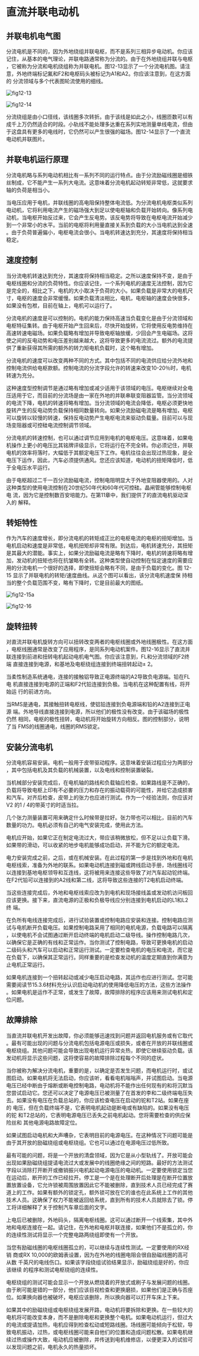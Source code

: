 直流并联电动机 
==============

并联电机电气图
--------------

分流电机是不同的，因为外地绕组并联电枢，而不是系列三相异步电动机。你应该
记住，从基本的电气理论，并联电路通常称为分流的。由于在外地绕组并联与电枢
，它被称为分流和电机绕组称为并联电机。图12-13显示了一个分流电机图。请注
意，外地终端标记氟和F2和电枢码头被标记为A1和A2。你应该注意到，在这方面的
分流领域与多个代表图轮流使用的细线。

![fig12-13](http://zone.ni.com/cms/images/devzone/ph/3fc63253197.gif "图12-13 直流电动机分流。注意分流线圈作为细铁丝的是，在并联连接的电枢线圈许多原来确定")

![fig12-14](http://zone.ni.com/cms/images/devzone/ph/3fc63253198.gif "图12-14 典型直流并联电机。这些电机可在多种尺寸。这种电机是1马力大约8英寸高。")

分流绕组是由小口径线，该线圈多次转折。由于该线是如此之小，线圈匝数可以有
成千上万仍然适合的时段。小轨线不能处理多达重在系列实地测量单线电流，但由
于这盘具有更多的电线时，它仍然可以产生很强的磁场。图12-14显示了一个直流
电动机并联图片。

并联电机运行原理
----------------

分流电机略与系列电动机相比有一系列不同的运行特点。由于分流励磁线圈是细铁
丝制成，它不能产生一系列大电流。这意味着分流电机起动转矩非常低，这就要求
轴的负荷是相当小。

当电压应用于电机，并联线圈的高电阻保持整体电流低。为分流电机电枢类似系列
电动机，它将利用电流产生的磁场强大到足以使电枢轴和负载开始转向。像系列电
动机，当电枢开始反过来，它会产生反电势。该反电势将导致在电枢电流开始减少
到一个非常小的水平。当前的电枢将利用量直接关系到负载的大小当电机达到全速
。由于负荷普遍偏小，电枢电流会很小。当电机转速达到充分，其速度将保持相当
稳定。

速度控制
--------

当分流电机转速达到充分，其速度将保持相当稳定。之所以速度保持不变，是由于
电枢线圈和分流的负荷特性。你应该记住，一个系列电机的速度无法控制，因为它
是完全的，相比之下，电机的大小取决于负荷的大小。如果负载是非常大的电机尺
寸，电枢的速度会非常缓慢。如果负载清淡相比，电机，电枢轴的速度会快很多，
如果没有包袱，目前在轴上，电机可以运行了。 

分流电机的速度是可以控制的。电机的能力保持高速当负载变化是由于分流领域和
电枢特征集转。由于电枢开始产生回来后，尽快开始旋转，它将使用反电势维持在
高速转速电磁场。如果负载略有增加并导致电枢轴放缓，少回会产生电磁场。这将
使之间的反电动势和电压差别越来越大，这将导致更多的电流流过。额外的电流提
供了重新获得其所需的额外的转力矩电机负载时，这个略有增加。 

分流电机的速度可以改变两种不同的方式。其中包括不同的电流供应给分流外地和
控制电流供给电枢款额。控制电流的分流字段允许的转速来改变10-20％时，电机
转速为充分。 

这种速度型控制调节是通过略有增加或减少适用于该领域的电压。电枢继续对全电
压适用于它，而目前的分流场是由一家在外地的并联串联变阻器监管。当分流领域
的电流下降，电机的转速将略有增加。当分流领域的电流会降低，电枢必须更快地
旋转产生的反电动势负载保持相同数量转向。如果分流励磁电流是略有增加，电枢
可以旋转以较慢的转速，保持反电动势产生电枢电流来驱动负载量。目前可以与现
场变阻器或可控硅电流控制调节领域。 

分流电机的转速控制，也可以通过调节应用到电机的电枢电压。这意味着，如果电
机操作上更小的电压比其铭牌评级显示，它将运行在不完全转。你必须记住，并联
电机的效率将落时，大幅低于其额定电压下工作。电机往往会出现过热现象，是全
电压下运作，因此，汽车必须提供通风。您还应该知道，电动机的扭矩降低时，低
于全电压水平运行。

由于电枢超过二千一百分流励磁电流，控制电阻明显大于外地变阻器使用的。人对
这种类型的使用电流控制在20世纪50年代和60年代可控硅。晶闸管能够控制电枢电
流，因为它是控制数百安培能力。在第11章中，我们提供了的直流电机驱动深入的
解释。


转矩特性
--------

作为汽车的速度增长，即分流电机的转矩成正比的电枢电流的电枢的扭矩增加。当
电机启动和速度是非常低，电机扭矩却非常有限。到达后，电机转速充分，其扭矩
是其最大的潜能。事实上，如果分流励磁电流是略有下降时，电机的转速将略有增
加，发动机的扭矩也将在抗皱略有全转。这种类型使自动控制在恒定速度的需要应
用的分流电机一个很好的选择，即使扭矩会略有不同，是由于负载的变化。图
12-15 显示了并联电机的转矩/速度曲线。从这个图可以看出，该分流电机速度保
持相当的整个负载范围不变，略有下降时，它是目前最大的图纸。

![fig12-15a](http://zone.ni.com/cms/images/devzone/ph/3fc63253199.gif "曲线显示了电枢与电动机电枢并联高速电流。请注意，分流电机的速度几乎不变。")

![fig12-16](http://zone.ni.com/cms/images/devzone/ph/3fc63253200.gif "连接到扭转电机起动并联电机图。请注意，分流字段是整个电枢连接，它不改变时，电枢被翻转。")


旋转扭转
--------

对直流并联电机旋转方向可以扭转改变两者的电枢线圈或外地线圈极性。在这方面
，电枢线圈通常是改变了应用程序，是同系列电动机案件。图12-16显示了直流并
联连接到前进和扭转电机起动电机电气图。你应该注意到，FL和分流领域的F2终端
直接连接到电源，和基地及电枢绕组连接到终端扭转起动± 2。

当柔性制造系统通电，连接的接触铝导致正电源终端的A2导致负电源端。铅在FL电
机直接连接到电源的正端和F2代铅连接到负极。当电机在这种配置有线，将开始运
行的前进方向。

当RMS是通电，其接触扭转电枢线，使铝铅连接到负电源端和铅的A2连接到正电源
端。外地导线直接连接到电源，所以他们的极性没有改变。由于该磁场的极性仍然
相同，电枢的极性扭转，电动机将开始旋转方向相反。图的控制部分，说明了当
FMS的线圈通电，线圈的RMS锁定。

安装分流电机
------------

分流电机容易安装。电机一般用于皮带驱动程序。这意味着安装过程应分为两部分
，其中包括电机及其负载的机械装置，以及电线和控制装置破裂。 

当机械部分安装完成后，在电机轴的路线和负载轴应检查。如果路线是不正确的，
负载将导致电枢上印有不必要的压力和存在的振动载荷的可能性，并给它造成损害
和汽车。对齐后检查，皮带上的张力也应进行测试。作为一个经验法则，你应该对
V2 的1 / 4的带英寸的时适当拉。 

几个张力测量装置可用来确定什么时候带是拉好。张力带也可以相比，目前的汽车
数量的功力。电机必须有自己的电气安装完成，使用此方法。 

电机应开始，如果它正在制定电流过大，带应该稍微放松，但不足以让负载下滑。
如果带的滑动，可以收紧的地步电机能够成功启动，并不能为它的额定电流。 

电力安装完成之前，之后，或在机械安装。在此过程的第一步是找到外地和在电机
电枢线索，准备为外地的联系。如果电动机连接到磁或跨线启动手册，场线圈线可
以连接到基地电枢领导和互连线，这将被用来连接这些导致了对汽车起动铊终端。
在F2代铅可以连接到的A2线和第二线，这将导致这些连接的T2电机启动终端。 

当这些连接完成后，外地和电枢线索应改为到电机和现场接线盖或发动机访问板回
应该更换。接下来，直流电源的正极和负极导线应分别连接到电机启动的L1和L2终
端。 

在负所有电线连接完成后，进行试验装置或控制电路应安装和连接。控制电路应测
试与电机断开负载电压。如果控制电路采用了相同的电机电源，负载电路可以隔离
，以使电机不会试图通过断开启动终端的电机启动二级导线。操作控制电路几次，
以确保它是正确的有线和正常运作。当你测试了控制电路，导致可更换电机的启动
二级码头和汽车可以启动和正常运行测试。一定要检查电机的电压和电流，而它是
在负载下，以确保其正常运行。同样重要的是检查发动机的温度定期直到你满意为
止电机正常运行。 

如果电机连接到一个扭转起动或减少电压启动电路，其运作也应进行测试。您可能
需要阅读节15.3.6材料充分认识启动电动机的使用降低电压的方法，这些方法操作
。如果电机是运作不正常，或发生了故障，故障排除的程序应该用来测试电机和定
位问题。


故障排除
--------

当直流并联电机开发出故障，你必须能够迅速找到问题并返回电机服务或有它取代
。最有可能出现的问题与分流电机包括电源电压或损失，或者在开放的并联线圈或
电枢绕组。其他问题可能会导致出现电机运行异常炎热，即使它继续驱动负载。该
发动机将显示这些问题，这将使容易的故障排除过程每个不同的症状。 

当你被称为解决分流电机，重要的是，以确定是否发生问题，而电机运行时，或试
图启动。如果电机将无法启动，你应该听，看看电机嗡嗡声，并试图启动。当电源
电压已经中断由于熔断或断电控制电路，电动机将不能作出任何现有的和将沉默当
您尝试启动它。您还可以决定了电源电压已被测量了在首发的李和二级终端电压失
去。如果没有电压在负载总站的，你应该检查电压在启动的铊和T2站。如果在座的
电压，但在负载终端不是，它表明电机起动是断电或有缺陷的。如果没有电压的铊
和T2总站的，它表明电源电压已丢失之前电机起动。您将需要检查的供应保险丝和
其他电源电路故障定位。 

如果试图启动电机和大声嘈杂，它表明目前的电源电压。在这种情况下问题可能是
由于其开放的励磁绕组或电枢绕组。它也可以通过在电源电压过低所致。 

最有可能的问题，将是一个开放的清盘领域，因为它是从小型轨线了。开放可能会
出现如果励磁绕组提请电流过大或发展中的线圈绝缘之间的短路。最好的方法测试
字段以消除打开断开或撤销振兴电机起动电源电压的电动机。一定要使用锁定当您
在运动后，断开的工作已经拉开。停工是一个是在处理断开后处理是在断开位置放
置放置设备，它允许锁被周围放置因此它不能被删除，直到技术人员已经完成了赛
道上的工作。如果有额外的锁定孔，额外锁可放在它的谁也在此系统上工作的其他
技术人员。这确保了权力不能被返回给系统，直到所有的技术人员就除去了锁。停
工将详细解释了关于控制汽车章后面的文字。 

上电后已被删除，外地码头，隔离电枢线圈。这可以通过断开一个线索集，其中外
地和电枢连接在一起。请记住，在外地和电枢并联连接，如果他们不是孤立的，你
的连续性测试将显示一个完整电路两绕组即使有一个开放。 

当您有励磁线圈的电枢线圈孤立的，可以继续与连续性测试。一定要使用的RX经销
商或RX 10,000的欧姆表设置，因为在外地的线圈电阻会很自励磁线圈的高可从数
千英尺的电线伤口。如果该字段绕组试验结果显示，励磁绕组是好的，你应该继续
的程序和测试电枢绕组的连续性。 

电枢绕组的测试可能会显示一个开放从燃烧着的开放式或刷子与发展问题的线圈。
由于刷可能是错的一部分，他们应该目视检查和更换磨损，如果他们是正确与否座
位。如果换向器也被破坏，电枢应该删除，所以换向器可以打开车床上下来。 

如果其中的励磁绕组或电枢绕组发展开路，电动机将要拆除和更换。在一些较大的
电机将可能改变本身，而不是删除电枢和更换整个电机。如果电动机运行，但过大
的电流或提请加热，电机应得到检查松动或短路线圈。场线圈可能倾向于松软，导
致电机振动，过热，或电枢线圈可能来自他们的位置和造成问题松散。如果电机继
续过热或操作大致，电动机应被删除，并传送到电机维修店，以便更深入的试验可
以发现问题之前，电机永久的热量损坏。
